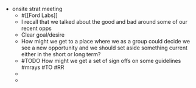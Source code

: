 - onsite strat meeting
	- #[[Ford Labs]]
	- I recall that we talked about the good and bad around some of our recent opps
	- Clear goal/desire
	- How might we get to a place where we as a group could decide we see a new opportunity and we should set aside something current either in the short or long term?
	- #TODO How might we get a set of sign offs on some guidelines #mrays #TO #RR
	-
	-